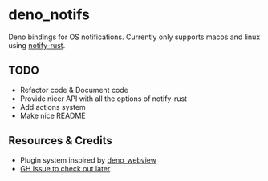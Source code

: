 # deno_notifs

Deno bindings for OS notifications. Currently only supports macos and linux using [notify-rust](https://github.com/hoodie/notify-rust).

## TODO

- Refactor code & Document code
- Provide nicer API with all the options of notify-rust
- Add actions system
- Make nice README

## Resources & Credits

- Plugin system inspired by [deno_webview](https://github.com/eliassjogreen/deno_webview)
- [GH Issue to check out later](https://github.com/denoland/deno/issues/4222)